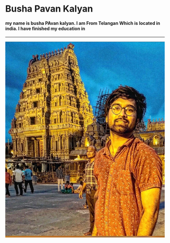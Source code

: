 # Busha Pavan Kalyan

#### my name is busha PAvan kalyan. I am From Telangan Which is located in india. I have finished my education in

---

 ![mypic](IMG_20220719_042505_586-2.jpg)
 
 

